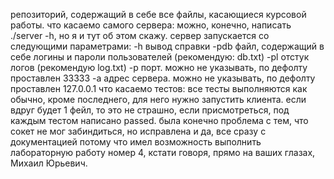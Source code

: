 репозиторий, содержащий в себе все файлы, касающиеся курсовой работы.
что касаемо самого сервера:
можно, конечно, написать ./server -h, но я и тут об этом скажу. сервер запускается со следующими параметрами:
-h вывод справки
-pdb файл, содержащий в себе логины и пароли пользователей (рекомендую: db.txt)
-pl отстук логов (рекомендую log.txt)
-p порт. можно не указывать, по дефолту проставлен 33333
-a адрес сервера. можно не указывать, по дефолту проставлен 127.0.0.1
что касаемо тестов:
все тесты выполняются как обычно, кроме последнего, для него нужно запустить клиента. если вдруг будет 1 фейл, то это не страшно, если присмотреться, под каждым тестом написано passed. была конечно проблема с тем, что сокет не мог забиндиться, но исправлена
и да, все сразу с документацией потому что имел возможность выполнить лабораторную работу номер 4, кстати говоря, прямо на ваших глазах, Михаил Юрьевич.

